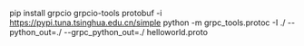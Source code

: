 pip install grpcio grpcio-tools protobuf -i https://pypi.tuna.tsinghua.edu.cn/simple
python -m grpc_tools.protoc -I ./ --python_out=./ --grpc_python_out=./ helloworld.proto

